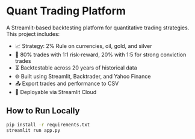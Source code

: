 # Quant Trading Platform

A Streamlit-based backtesting platform for quantitative trading strategies. This project includes:

- 📈 Strategy: 2% Rule on currencies, oil, gold, and silver
- 🧠 80% trades with 1:1 risk-reward, 20% with 1:5 for strong conviction trades
- ⏳ Backtestable across 20 years of historical data
- 🌐 Built using Streamlit, Backtrader, and Yahoo Finance
- 📤 Export trades and performance to CSV
- 🚀 Deployable via Streamlit Cloud

## How to Run Locally

```bash
pip install -r requirements.txt
streamlit run app.py
